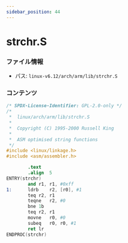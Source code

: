 ```yaml
---
sidebar_position: 44
---
```

# strchr.S

### ファイル情報

- パス: `linux-v6.12/arch/arm/lib/strchr.S`

### コンテンツ

```S
/* SPDX-License-Identifier: GPL-2.0-only */
/*
 *  linux/arch/arm/lib/strchr.S
 *
 *  Copyright (C) 1995-2000 Russell King
 *
 *  ASM optimised string functions
 */
#include <linux/linkage.h>
#include <asm/assembler.h>

		.text
		.align	5
ENTRY(strchr)
		and	r1, r1, #0xff
1:		ldrb	r2, [r0], #1
		teq	r2, r1
		teqne	r2, #0
		bne	1b
		teq	r2, r1
		movne	r0, #0
		subeq	r0, r0, #1
		ret	lr
ENDPROC(strchr)

```
